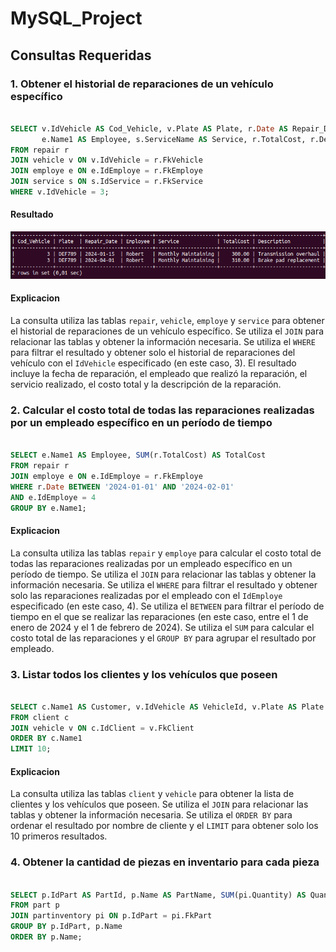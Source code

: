 # MySQL_Project

## Consultas Requeridas
### 1. Obtener el historial de reparaciones de un vehículo específico

```sql

SELECT v.IdVehicle AS Cod_Vehicle, v.Plate AS Plate, r.Date AS Repair_Date,
       e.Name1 AS Employee, s.ServiceName AS Service, r.TotalCost, r.Description
FROM repair r
JOIN vehicle v ON v.IdVehicle = r.FkVehicle
JOIN employe e ON e.IdEmploye = r.FkEmploye
JOIN service s ON s.IdService = r.FkService
WHERE v.IdVehicle = 3;

```

#### Resultado

![alt text](image.png)

#### Explicacion

La consulta utiliza las tablas `repair`, `vehicle`, `employe` y `service`
para obtener el historial de reparaciones de un vehículo específico.
Se utiliza el `JOIN` para relacionar las tablas y obtener la información necesaria.
Se utiliza el `WHERE` para filtrar el resultado y obtener solo el historial de reparaciones del vehículo con el `IdVehicle` especificado (en este caso, 3).
El resultado incluye la fecha de reparación, el empleado que realizó la reparación,
el servicio realizado, el costo total y la descripción de la reparación.

### 2. Calcular el costo total de todas las reparaciones realizadas por un empleado específico en un período de tiempo

```sql

SELECT e.Name1 AS Employee, SUM(r.TotalCost) AS TotalCost
FROM repair r
JOIN employe e ON e.IdEmploye = r.FkEmploye
WHERE r.Date BETWEEN '2024-01-01' AND '2024-02-01'
AND e.IdEmploye = 4
GROUP BY e.Name1;

```

#### Explicacion

La consulta utiliza las tablas `repair` y `employe` para calcular el costo total de
todas las reparaciones realizadas por un empleado específico en un período de tiempo.
Se utiliza el `JOIN` para relacionar las tablas y obtener la información necesaria.
Se utiliza el `WHERE` para filtrar el resultado y obtener solo las reparaciones realizadas por el empleado con el `IdEmploye` especificado (en este caso, 4).
Se utiliza el `BETWEEN` para filtrar el período de tiempo en el que se realizar
las reparaciones (en este caso, entre el 1 de enero de 2024 y el 1 de febrero de 2024).
Se utiliza el `SUM` para calcular el costo total de las reparaciones y el `GROUP BY`
para agrupar el resultado por empleado.

### 3. Listar todos los clientes y los vehículos que poseen

```sql

SELECT c.Name1 AS Customer, v.IdVehicle AS VehicleId, v.Plate AS Plate
FROM client c
JOIN vehicle v ON c.IdClient = v.FkClient
ORDER BY c.Name1
LIMIT 10;

```

#### Explicacion

La consulta utiliza las tablas `client` y `vehicle` para obtener la lista de clientes y
los vehículos que poseen. Se utiliza el `JOIN` para relacionar las tablas y
obtener la información necesaria. Se utiliza el `ORDER BY` para ordenar el resultado
por nombre de cliente y el `LIMIT` para obtener solo los 10 primeros resultados.

### 4. Obtener la cantidad de piezas en inventario para cada pieza

```sql

SELECT p.IdPart AS PartId, p.Name AS PartName, SUM(pi.Quantity) AS Quantity
FROM part p
JOIN partinventory pi ON p.IdPart = pi.FkPart
GROUP BY p.IdPart, p.Name
ORDER BY p.Name;

```